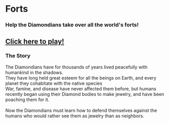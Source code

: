 # Forts 
<h3>Help the Diamondians take over all the world's forts!</h3>
<h2>
<a href="web/index.html">Click here to play!</a>
</h2>

<h3>The Story</h3>
The Diamondians have for thousands of years lived peacefully with humankind in the shadows.<br>
They have long held great esteem for all the beings on Earth, and every planet they cohabitate with the native species<br>
War, famine, and disease have never affected them before, but humans recently began using their Diamond bodies to make jewelry, and have been poaching them for it.<br>
<br>
Now the Diamondians must learn how to defend themselves against the humans who would rather see them as jewelry than as neighbors.